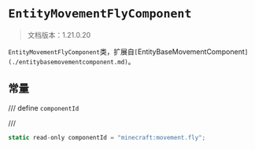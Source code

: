 # `EntityMovementFlyComponent`

> 文档版本：1.21.0.20

`EntityMovementFlyComponent`类，扩展自`[`EntityBaseMovementComponent`](./entitybasemovementcomponent.md)`。

## 常量

/// define
`componentId`


///

```js
static read-only componentId = "minecraft:movement.fly";
```

